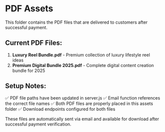 # PDF Assets

This folder contains the PDF files that are delivered to customers after successful payment.

## Current PDF Files:

1. **Luxury Reel Bundle.pdf** - Premium collection of luxury lifestyle reel ideas
2. **Premium Digital Bundle 2025.pdf** - Complete digital content creation bundle for 2025

## Setup Notes:

✅ PDF file paths have been updated in server.js
✅ Email function references the correct file names
✅ Both PDF files are properly placed in this assets folder
✅ Download endpoints configured for both files

These files are automatically sent via email and available for download after successful payment verification.
